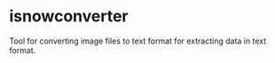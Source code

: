 # isnowconverter
Tool for converting image files to text format for extracting data in text format.
